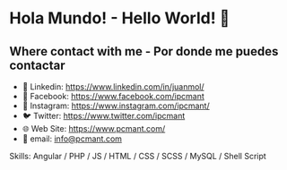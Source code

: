 # Hola Mundo! - Hello World! 👋

## Where contact with me - Por donde me puedes contactar
- 💼 Linkedin: https://www.linkedin.com/in/juanmol/
- 👤 Facebook: https://www.facebook.com/ipcmant
- 📸 Instagram: https://www.instagram.com/ipcmant/
- 🐦 Twitter: https://www.twitter.com/ipcmant
- 🌐 Web Site: https://www.pcmant.com/
- 📧 email: info@pcmant.com

Skills: Angular / PHP / JS / HTML / CSS / SCSS / MySQL / Shell Script 
<!--
**jC0d3t/jC0d3t** is a ✨ _special_ ✨ repository because its `README.md` (this file) appears on your GitHub profile.

Here are some ideas to get you started:

- 🔭 I’m currently working on ...
- 🌱 I’m currently learning ...
- 👯 I’m looking to collaborate on ...
- 🤔 I’m looking for help with ...
- 💬 Ask me about ...
- 📫 How to reach me: ...
- 😄 Pronouns: ...
- ⚡ Fun fact: ...
-->
